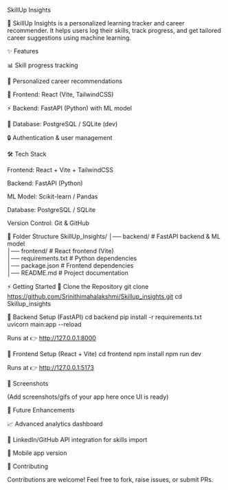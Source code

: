 SkillUp Insights

🚀 SkillUp Insights is a personalized learning tracker and career recommender.
It helps users log their skills, track progress, and get tailored career suggestions using machine learning.

✨ Features

📊 Skill progress tracking

🎯 Personalized career recommendations

🤝 Frontend: React (Vite, TailwindCSS)

⚡ Backend: FastAPI (Python) with ML model

💾 Database: PostgreSQL / SQLite (dev)

🔒 Authentication & user management

🛠️ Tech Stack

Frontend: React + Vite + TailwindCSS

Backend: FastAPI (Python)

ML Model: Scikit-learn / Pandas

Database: PostgreSQL / SQLite

Version Control: Git & GitHub

📂 Folder Structure
SkillUp_Insights/
│── backend/         # FastAPI backend & ML model  
│── frontend/        # React frontend (Vite)  
│── requirements.txt # Python dependencies  
│── package.json     # Frontend dependencies  
│── README.md        # Project documentation  

⚡ Getting Started
🔹 Clone the Repository
git clone https://github.com/Srinithimahalakshmi/Skillup_insights.git
cd Skillup_insights

🔹 Backend Setup (FastAPI)
cd backend
pip install -r requirements.txt
uvicorn main:app --reload


Runs at 👉 http://127.0.0.1:8000

🔹 Frontend Setup (React + Vite)
cd frontend
npm install
npm run dev


Runs at 👉 http://127.0.0.1:5173

📸 Screenshots

(Add screenshots/gifs of your app here once UI is ready)

📌 Future Enhancements

📈 Advanced analytics dashboard

🔗 LinkedIn/GitHub API integration for skills import

📱 Mobile app version

🤝 Contributing

Contributions are welcome! Feel free to fork, raise issues, or submit PRs.
